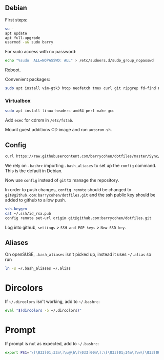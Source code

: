 ## Debian

First steps:

```bash
su -
apt update
apt full-upgrade
usermod -aG sudo barry
```

For sudo access with no password:

```bash
echo "%sudo  ALL=NOPASSWD: ALL" > /etc/sudoers.d/sudo_group_nopasswd
```

Reboot.

Convenient packages:

```bash
sudo apt install vim-gtk3 htop neofetch tmux curl git ripgrep fd-find npm
```

### Virtualbox

```bash
sudo apt install linux-headers-amd64 perl make gcc
```

Add `exec` for cdrom in `/etc/fstab`.

Mount guest additions CD image and run `autorun.sh`.

## Config

```bash
curl https://raw.githubusercontent.com/barrycohen/dotfiles/master/Sync/config-init.sh | bash
```

We rely on `.bashrc` importing `.bash_aliases` to set up the `config` command. This is the default in Debian.

Now use `config` instead of `git` to manage the repository.

In order to push changes, `config remote` should be changed to `git@github.com:barrycohen/dotfiles.git` and the ssh public key should be added to github to allow push.

```bash
ssh-keygen
cat ~/.ssh/id_rsa.pub
config remote set-url origin git@github.com:barrycohen/dotfiles.git
```

Log into github, `settings` > `SSH and PGP keys` > `New SSD key`.

## Aliases

On openSUSE, `.bash_aliases` isn't picked up, instead it uses `~/.alias` so run

```bash
ln -s ~/.bash_aliases ~/.alias
```

# Dircolors

If `~/.dircolors` isn't working, add to `~/.bashrc`:

```bash
eval "$(dircolors -b ~/.dircolors)"
```

# Prompt

If prompt is not as expected, add to `~/.bashrc`:

```bash
export PS1='\[\033[01;32m\]\u@\h\[\033[00m\]:\[\033[01;34m\]\w\[\033[00m\]\$ '
```
